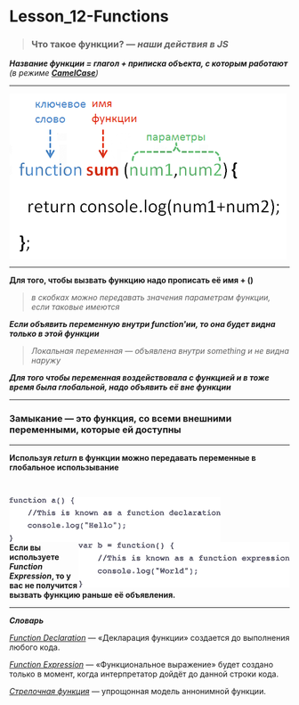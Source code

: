 # Lesson_12-Functions

> ### Что такое функции? — _наши действия в JS_

_**Название функции = глагол + приписка объекта, с которым работают** (в режиме [**CamelCase**](https://ru.wikipedia.org/wiki/CamelCase))_

<hr>

<img src = 'img/function-options.png' align = 'center'>

<hr>

**Для того, чтобы вызвать функцию надо прописать её имя + ()** 
> _в скобках можно передавать значения параметрам функции, если таковые имеются_

_**Если объявить переменную внутри function'ии, то она будет видна только в этой функции**_

> _Локальная переменная — объявлена внутри something и не видна наружу_

_**Для того чтобы переменная воздействовала с функцией и в тоже время была глобальной, надо объявить её вне функции**_

<hr>

### Замыкание — это функция, со всеми внешними переменными, которые ей доступны

<hr>

**Используя _return_ в функции можно передавать переменные в глобальное использывание**

<br>

<p><img src = 'img/function_declaration.png' align = 'left'>
<img src = 'img/function_expression.png' align = 'right'></p>

<br><br><br><br>

**Если вы используете _Function Expression_, то у вас не получится вызвать функцию раньше её объявления.**

<hr>

_**Словарь**_

[_Function Declaration_](https://learn.javascript.ru/function-expressions-arrows) — «Декларация функции» создается до выполнения любого кода.

[_Function Expression_](https://learn.javascript.ru/function-expressions-arrows) — «Функциональное выражение» будет создано только в момент, когда интерпретатор дойдёт до данной строки кода.

[_Стрелочная функция_](https://developer.mozilla.org/ru/docs/Web/JavaScript/Reference/Functions/Arrow_functions) — упрощонная модель аннонимной функции.

